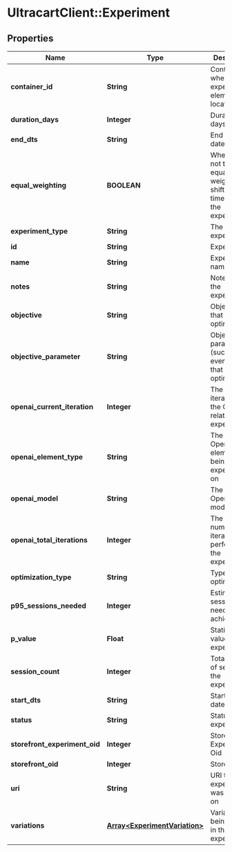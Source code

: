 # UltracartClient::Experiment

## Properties
Name | Type | Description | Notes
------------ | ------------- | ------------- | -------------
**container_id** | **String** | Contained ID where the experiment element was located | [optional] 
**duration_days** | **Integer** | Duration in days | [optional] 
**end_dts** | **String** | End date/time | [optional] 
**equal_weighting** | **BOOLEAN** | Whether or not traffic is equally weighted or shifts over time during the experiment | [optional] 
**experiment_type** | **String** | The type of experiment | [optional] 
**id** | **String** | Experiment id | [optional] 
**name** | **String** | Experiment name | [optional] 
**notes** | **String** | Notes about the experiment | [optional] 
**objective** | **String** | Objective that is being optimized | [optional] 
**objective_parameter** | **String** | Objective parameter (such as event name) that is being optimized | [optional] 
**openai_current_iteration** | **Integer** | The current iteration of the OpenAI related experiment | [optional] 
**openai_element_type** | **String** | The type of OpenAI element being experimented on | [optional] 
**openai_model** | **String** | The type of OpenAI model used | [optional] 
**openai_total_iterations** | **Integer** | The total number of iterations to perform on the experiment | [optional] 
**optimization_type** | **String** | Type of optimization | [optional] 
**p95_sessions_needed** | **Integer** | Estimated sessions needed to achieve P95 | [optional] 
**p_value** | **Float** | Statistics p-value for the experiment | [optional] 
**session_count** | **Integer** | Total number of sessions in the experiment | [optional] 
**start_dts** | **String** | Start date/time | [optional] 
**status** | **String** | Status of the experiment | [optional] 
**storefront_experiment_oid** | **Integer** | Storefront Experiment Oid | [optional] 
**storefront_oid** | **Integer** | Storefront oid | [optional] 
**uri** | **String** | URI the experiment was started on | [optional] 
**variations** | [**Array&lt;ExperimentVariation&gt;**](ExperimentVariation.md) | Variations being tested in the experiment | [optional] 



